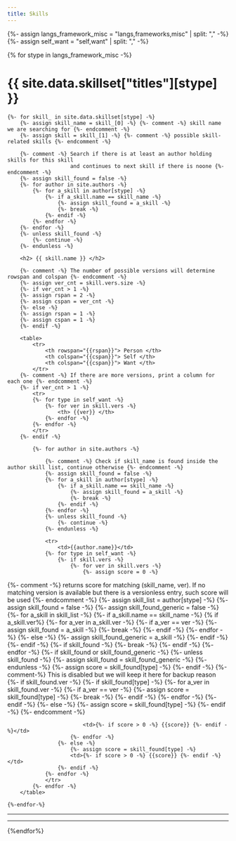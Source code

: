 ```yaml
---
title: Skills
---
```


{%- assign langs_framework_misc = "langs,frameworks,misc" | split: "," -%}
{%- assign self_want = "self,want" | split: "," -%}

{% for stype in langs_framework_misc -%}

<h1> {{ site.data.skillset["titles"][stype] }} </h1>

    {%- for skill_ in site.data.skillset[stype] -%}
        {%- assign skill_name = skill_[0] -%} {%- comment -%} skill name we are searching for {%- endcomment -%}
        {%- assign skill = skill_[1] -%} {%- comment -%} possible skill-related skills {%- endcomment -%}

        {%- comment -%} Search if there is at least an author holding skills for this skill
                        and continues to next skill if there is noone {%- endcomment -%}
        {%- assign skill_found = false -%}
        {%- for author in site.authors -%}
            {%- for a_skill in author[stype] -%}
                {%- if a_skill.name == skill_name -%}
                    {%- assign skill_found = a_skill -%}
                    {%- break -%}
                {%- endif -%}
            {%- endfor -%}
        {%- endfor -%}
        {%- unless skill_found -%}
            {%- continue -%}
        {%- endunless -%}

        <h2> {{ skill.name }} </h2>

        {%- comment -%} The number of possible versions will determine rowspan and colspan {%- endcomment -%}
        {%- assign ver_cnt = skill.vers.size -%}
        {%- if ver_cnt > 1 -%}
        {%- assign rspan = 2 -%}
        {%- assign cspan = ver_cnt -%}
        {%- else -%}
        {%- assign rspan = 1 -%}
        {%- assign cspan = 1 -%}
        {%- endif -%}

        <table>
            <tr>
                <th rowspan="{{rspan}}"> Person </th>
                <th colspan="{{cspan}}"> Self </th>
                <th colspan="{{cspan}}"> Want </th>
            </tr>
        {%- comment -%} If there are more versions, print a column for each one {%- endcomment -%}
        {%- if ver_cnt > 1 -%}
            <tr>
            {%- for type in self_want -%}
                {%- for ver in skill.vers -%}
                    <th> {{ver}} </th>
                {%- endfor -%}
            {%- endfor -%}
            </tr>
        {%- endif -%}

            {%- for author in site.authors -%}

                {%- comment -%} Check if skill_name is found inside the author skill list, continue otherwise {%- endcomment -%}
                {%- assign skill_found = false -%}
                {%- for a_skill in author[stype] -%}
                    {%- if a_skill.name == skill_name -%}
                        {%- assign skill_found = a_skill -%}
                        {%- break -%}
                    {%- endif -%}
                {%- endfor -%}
                {%- unless skill_found -%}
                    {%- continue -%}
                {%- endunless -%}

                <tr>
                    <td>{{author.name}}</td>
                {%- for type in self_want -%}
                    {%- if skill.vers -%}
                        {%- for ver in skill.vers -%}
                            {%- assign score = 0 -%}

{%- comment -%} returns score for matching (skill_name, ver). If no matching version is available but
                there is a versionless entry, such score will be used {%- endcomment -%}
                            {%- assign skill_list = author[stype] -%}
                            {%- assign skill_found = false -%}
                            {%- assign skill_found_generic = false -%}
                            {%- for a_skill in skill_list -%}
                                {%- if a_skill.name == skill_name -%}
                                    {% if a_skill.ver%}
                                        {%- for a_ver in a_skill.ver -%}
                                            {%- if a_ver == ver -%}
                                                {%- assign skill_found = a_skill -%}
                                                {%- break -%}
                                            {%- endif -%}
                                        {%- endfor -%}
                                    {%- else -%}
                                        {%- assign skill_found_generic = a_skill -%}
                                    {%- endif -%}
                                {%- endif -%}
                                {%- if skill_found -%}
                                    {%- break -%}
                                {%- endif -%}
                            {%- endfor -%}
                            {%- if skill_found or skill_found_generic -%}
                                {%- unless skill_found -%}
                                    {%- assign skill_found = skill_found_generic -%}
                                {%- endunless -%}
                                {%- assign score = skill_found[type] -%}
                            {%- endif -%}
{%-comment-%} This is disabled but we will keep it here for backup reason
                            {%- if skill_found.ver -%}
                                {%- if skill_found[type] -%}
                                    {%- for a_ver in skill_found.ver -%}
                                        {%- if a_ver == ver -%}
                                            {%- assign score = skill_found[type] -%}
                                            {%- break -%}
                                        {%- endif -%}
                                    {%- endfor -%}
                                {%- endif -%}
                            {%- else -%}
                                {%- assign score = skill_found[type] -%}
                            {%- endif -%}
{%- endcomment -%}

                            <td>{%- if score > 0 -%} {{score}} {%- endif -%}</td>
                        {%- endfor -%}
                    {%- else -%}
                        {%- assign score = skill_found[type] -%}
                        <td>{%- if score > 0 -%} {{score}} {%- endif -%}</td>
                    {%- endif -%}
                {%- endfor -%}
                </tr>
            {%- endfor -%}
        </table>

    {%-endfor-%}
------
------
{%endfor%}
